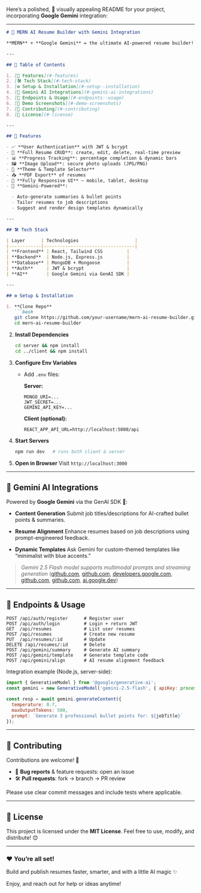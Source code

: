 Here’s a polished, 🎨 visually appealing README for your project, incorporating **Google Gemini** integration:

---

````markdown
# 🚀 MERN AI Resume Builder with Gemini Integration

**MERN** + **Google Gemini** = the ultimate AI-powered resume builder! 💼✨

---

## 🧭 Table of Contents

1. [🔧 Features](#-features)  
2. [🛠 Tech Stack](#-tech-stack)  
3. [⚙️ Setup & Installation](#-setup--installation)  
4. [🌟 Gemini AI Integrations](#-gemini-ai-integrations)  
5. [📁 Endpoints & Usage](#-endpoints--usage)  
6. [🎨 Demo Screenshots](#-demo-screenshots)  
7. [🤝 Contributing](#-contributing)  
8. [📜 License](#-license)

---

## 🔧 Features

- ✅ **User Authentication** with JWT & bcrypt  
- 📄 **Full Resume CRUD**: create, edit, delete, real-time preview  
- 📊 **Progress Tracking**: percentage completion & dynamic bars  
- 🖼 **Image Upload**: secure photo uploads (JPG/PNG)  
- 🎨 **Theme & Template Selector**  
- 📥 **PDF Export** of resumes  
- 📱 **Fully Responsive UI** – mobile, tablet, desktop  
- 🤖 **Gemini-Powered**:

  - Auto-generate summaries & bullet points  
  - Tailor resumes to job descriptions  
  - Suggest and render design templates dynamically

---

## 🛠 Tech Stack

| Layer      | Technologies                     |
|------------|----------------------------------|
| **Frontend** | React, Tailwind CSS         |
| **Backend**  | Node.js, Express.js         |
| **Database** | MongoDB + Mongoose          |
| **Auth**     | JWT & bcrypt                |
| **AI**       | Google Gemini via GenAI SDK |

---

## ⚙️ Setup & Installation

1. **Clone Repo**  
   ```bash
   git clone https://github.com/your-username/mern-ai-resume-builder.git
   cd mern-ai-resume-builder
````

2. **Install Dependencies**

   ```bash
   cd server && npm install
   cd ../client && npm install
   ```

3. **Configure Env Variables**

   * Add `.env` files:

     **Server:**

     ```
     MONGO_URI=...
     JWT_SECRET=...
     GEMINI_API_KEY=...
     ```

     **Client (optional):**

     ```
     REACT_APP_API_URL=http://localhost:5000/api
     ```

4. **Start Servers**

   ```bash
   npm run dev   # runs both client & server
   ```

5. **Open in Browser**
   Visit `http://localhost:3000`

---

## 🌟 Gemini AI Integrations

Powered by **Google Gemini** via the GenAI SDK 🎯:

* **Content Generation**
  Submit job titles/descriptions for AI-crafted bullet points & summaries.

* **Resume Alignment**
  Enhance resumes based on job descriptions using prompt-engineered feedback.

* **Dynamic Templates**
  Ask Gemini for custom-themed templates like “minimalist with blue accents.”

> *Gemini 2.5 Flash model supports multimodal prompts and streaming generation* ([github.com][1], [github.com][2], [developers.google.com][3], [github.com][4], [github.com][5], [ai.google.dev][6])

---

## 📁 Endpoints & Usage

```http
POST /api/auth/register      # Register user
POST /api/auth/login         # Login + return JWT
GET  /api/resumes            # List user resumes
POST /api/resumes            # Create new resume
PUT  /api/resumes/:id        # Update
DELETE /api/resumes/:id      # Delete
POST /api/gemini/summary     # Generate AI summary
POST /api/gemini/template    # Generate template code
POST /api/gemini/align       # AI resume alignment feedback
```

Integration example (Node.js, server-side):

```js
import { GenerativeModel } from '@google/generative-ai';
const gemini = new GenerativeModel('gemini-2.5-flash', { apiKey: process.env.GEMINI_API_KEY });

const resp = await gemini.generateContent({
  temperature: 0.7,
  maxOutputTokens: 500,
  prompt: `Generate 3 professional bullet points for: ${jobTitle}`
});
```

---


## 🤝 Contributing

Contributions are welcome! 🎉

* 🐞 **Bug reports** & feature requests: open an issue
* 🛠 **Pull requests**: fork → branch → PR review

Please use clear commit messages and include tests where applicable.

---

## 📜 License

This project is licensed under the **MIT License**. Feel free to use, modify, and distribute! 😊

---

### ❤️ You’re all set!

Build and publish resumes faster, smarter, and with a little AI magic ✨

Enjoy, and reach out for help or ideas anytime!

[1]: https://github.com/google-gemini/cookbook/blob/main/README.md?utm_source=chatgpt.com "cookbook/README.md at main · google-gemini/cookbook · GitHub"
[2]: https://github.com/Yadhavaramanan/Digital-Resume-Builder-using-MERN-Stack/?utm_source=chatgpt.com "Digital Resume Builder (MERN Stack) - GitHub"
[3]: https://developers.google.com/learn/pathways/solution-ai-gemini-getting-started-web?utm_source=chatgpt.com "Getting started with the Gemini API and Web apps - Google Developers"
[4]: https://github.com/Aakashrawat08/resume-builder?utm_source=chatgpt.com "GitHub - Aakashrawat08/resume-builder: The Resume Builder App is a full ..."
[5]: https://github.com/danishshaikh04/ResumeBuilder-MERN/blob/main/README.md?utm_source=chatgpt.com "ResumeBuilder-MERN/README.md at main - GitHub"
[6]: https://ai.google.dev/gemini-api/docs/quickstart?utm_source=chatgpt.com "Gemini API quickstart - Google AI for Developers"
